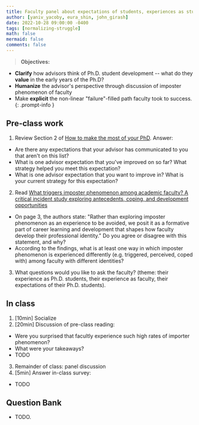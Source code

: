 ```yaml
---
title: Faculty panel about expectations of students, experiences as students (and as faculty)
author: [yaniv_yacoby, eura_shin, john_girash]
date: 2022-10-28 09:00:00 -0400
tags: [normalizing-struggle]
math: false
mermaid: false
comments: false
---
```


> **Objectives:**
* **Clarify** how advisors think of Ph.D. student development -- what do they **value** in the early years of the Ph.D?
* **Humanize** the advisor's perspective through discussion of imposter phenomenon of faculty
* Make **explicit** the non-linear "failure"-filled path faculty took to success. 
{: .prompt-info }


## Pre-class work
1. Review Section 2 of [How to make the most of your PhD](https://yanivyacoby.github.io/a-guide-to-your-phd/guide.html). Answer: 
  * Are there any expectations that your advisor has communicated to you that aren't on this list? 
  * What is one advisor expectation that you've improved on so far? What strategy helped you meet this expectation? 
  * What is one advisor expectation that you want to improve in? What is your current strategy for this expectation? 
2. Read [What triggers imposter phenomenon among academic faculty? A critical incident study exploring antecedents, coping, and development opportunities](https://www.researchgate.net/profile/Holly-Hutchins/publication/309657285_What_triggers_imposter_phenomenon_among_academic_faculty_A_critical_incident_study_exploring_antecedents_coping_and_development_opportunities/links/59f769960f7e9b553ebee2a5/What-triggers-imposter-phenomenon-among-academic-faculty-A-critical-incident-study-exploring-antecedents-coping-and-development-opportunities.pdf)
  * On page 3, the authors state: "Rather than exploring imposter phenomenon as an experience to be avoided, we posit it as a formative part of career learning and development that shapes how faculty develop their professional identity." Do you agree or disagree with this statement, and why? 
  * According to the findings, what is at least one way in which imposter phenomenon is experienced differently (e.g. triggered, perceived, coped with) among faculty with different identities? 
3. What questions would you like to ask the faculty? (theme: their experience as Ph.D. students, their experience as faculty, their expectations of their Ph.D. students).


## In class 
1. [10min] Socialize
2. [20min] Discussion of pre-class reading:
  * Were you surprised that facultly experience such high rates of importer phenomenon?
  * What were your takeaways?
  * TODO
3. Remainder of class: panel discussion
4. [5min] Answer in-class survey:
  * TODO


## Question Bank

* TODO.

